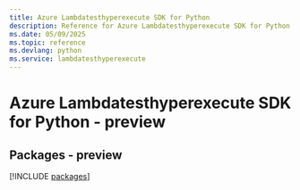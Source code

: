 ```yaml
---
title: Azure Lambdatesthyperexecute SDK for Python
description: Reference for Azure Lambdatesthyperexecute SDK for Python
ms.date: 05/09/2025
ms.topic: reference
ms.devlang: python
ms.service: lambdatesthyperexecute
---
```

# Azure Lambdatesthyperexecute SDK for Python - preview
## Packages - preview
[!INCLUDE [packages](lambdatesthyperexecute-index.md)]